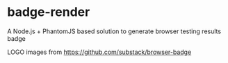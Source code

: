badge-render
============

A Node.js + PhantomJS based solution to generate browser testing results badge


LOGO images from https://github.com/substack/browser-badge
